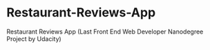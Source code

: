# Restaurant-Reviews-App
Restaurant Reviews App (Last Front End Web Developer Nanodegree Project by Udacity)
